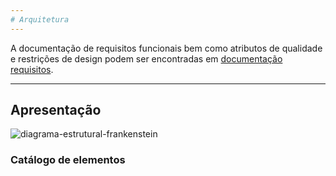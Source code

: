 ```yaml
---
# Arquitetura 
---
```


A documentação de requisitos funcionais bem como atributos de qualidade e restrições de design podem ser encontradas em [documentação requisitos](documentacao_sistema_compras.md).


---

## Apresentação

![diagrama-estrutural-frankenstein](https://github.com/user-attachments/assets/eec99062-49f0-4cb8-b778-0da2e2185edf)




### Catálogo de elementos
